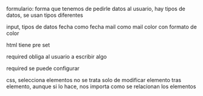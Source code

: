 formulario: forma que tenemos de pedirle datos al usuario, hay tipos de datos, se usan tipos diferentes

input, tipos de datos
fecha como fecha
mail como mail
color con formato de color

html tiene pre set

required obliga al usuario a escribir algo

required se puede configurar

css, selecciona elementos
no se trata solo de modificar elemento tras elemento, aunque si lo hace, nos importa como se relacionan los elementos